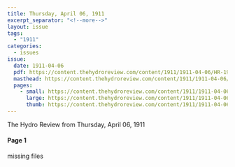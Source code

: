 ```yaml
---
title: Thursday, April 06, 1911
excerpt_separator: "<!--more-->"
layout: issue
tags:
  - "1911"
categories:
  - issues
issue:
  date: 1911-04-06
  pdf: https://content.thehydroreview.com/content/1911/1911-04-06/HR-1911-04-06.pdf
  masthead: https://content.thehydroreview.com/content/1911/1911-04-06/masthead/HR-1911-04-06.jpg
  pages:
    - small: https://content.thehydroreview.com/content/1911/1911-04-06/small/HR-1911-04-06-01.jpg
      large: https://content.thehydroreview.com/content/1911/1911-04-06/large/HR-1911-04-06-01.jpg
      thumb: https://content.thehydroreview.com/content/1911/1911-04-06/thumbnails/HR-1911-04-06-01.jpg
---
```


The Hydro Review from Thursday, April 06, 1911

<!--more-->

<h4>Page 1</h4>
<p>missing files</p>
